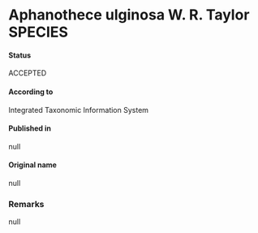 # Aphanothece ulginosa W. R. Taylor SPECIES

#### Status
ACCEPTED

#### According to
Integrated Taxonomic Information System

#### Published in
null

#### Original name
null

### Remarks
null